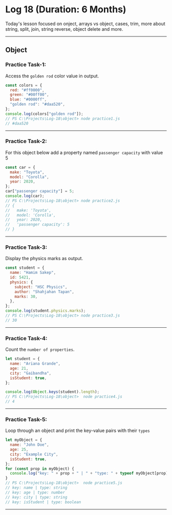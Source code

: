 # Log 18 (Duration: 6 Months)
Today's lesson focused on onject, arrays vs object, cases, trim, more about string, split, join, string reverse, object delete and more.

---

## Object
### Practice Task-1:
Access the `golden rod` color value in output.
```js
const colors = {
  red: "#ff0000",
  green: "#00ff00",
  blue: "#0000ff",
  "golden rod": "#daa520",
};
console.log(colors["golden rod"]);
// PS C:\Projects\Log-18\object> node practice1.js
// #daa520

```
---
### Practice Task-2:
For this object below add a property named `passenger capacity` with value 5
```js
const car = {
  make: "Toyota",
  model: "Corolla",
  year: 2020,
};
car["passenger capacity"] = 5;
console.log(car);
// PS C:\Projects\Log-18\object> node practice2.js                                                  
// {
//   make: 'Toyota',
//   model: 'Corolla',
//   year: 2020,
//   'passenger capacity': 5
// }

```
---
### Practice Task-3:
Display the physics marks as output.
```js
const student = {
  name: "Hamim Sakep",
  id: 5421,
  physics: {
    subject: "HSC Physics",
    author: "Shahjahan Tapan",
    marks: 30,
  },
};
console.log(student.physics.marks);
// PS C:\Projects\Log-18\object> node practice3.js
// 30

```
---
### Practice Task-4:
Count the `number of properties`.
```js
let student = {
  name: "Ariana Grande",
  age: 21,
  city: "Gaibandha",
  isStudent: true,
};

console.log(Object.keys(student).length);
// PS C:\Projects\Log-18\object>  node practice4.js
// 4

```
---

### Practice Task-5:
Loop through an object and print the key-value pairs with their `types`
```js
let myObject = {
  name: "John Doe",
  age: 25,
  city: "Example City",
  isStudent: true,
};
for (const prop in myObject) {
  console.log("key: " + prop + " | " + "type: " + typeof myObject[prop]);
}
// PS C:\Projects\Log-18\object>  node practice5.js
// key: name | type: string
// key: age | type: number
// key: city | type: string
// key: isStudent | type: boolean

```
---
